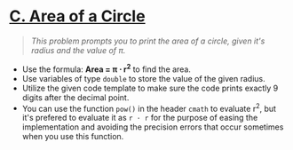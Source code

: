 # [C. Area of a Circle](https://codeforces.com/group/6uhngucRCe/contest/429626/problem/C)
> *This problem prompts you to print the area of a circle, given it's radius and the value of π.*

+ Use the formula: **Area = π ⋅ r<sup>2</sup>** to find the area.
+ Use variables of type ```double``` to store the value of the given radius.
+ Utilize the given code template to make sure the code prints exactly 9 digits after the decimal point.
+ You can use the function ```pow()``` in the header ```cmath``` to evaluate r<sup>2</sup>, but it's prefered to evaluate it as ```r ⋅ r``` for the purpose of easing the implementation and avoiding the precision errors that occur sometimes when you use this function.
